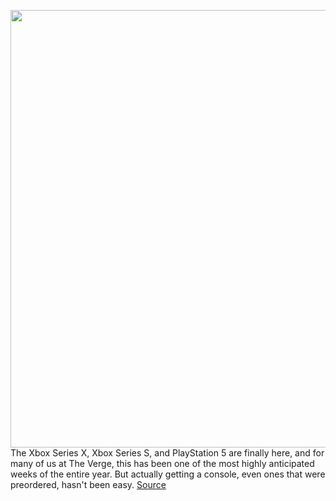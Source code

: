 <img src='https://cdn.vox-cdn.com/thumbor/znvWGq_qNbxWhS6_bU2mrivXm_w=/0x0:2040x1360/1200x675/filters:focal(857x517:1183x843)/cdn.vox-cdn.com/uploads/chorus_image/image/67787219/1Z8A9152.0.jpg' width='700px' /><br/>
The Xbox Series X, Xbox Series S, and PlayStation 5 are finally here, and for many of us at The Verge, this has been one of the most highly anticipated weeks of the entire year. But actually getting a console, even ones that were preordered, hasn't been easy.
<a href='https://www.theverge.com/2020/11/13/21564282/ps5-sony-playstation-5-xbox-series-x-orders-launch-week'> Source <a/>